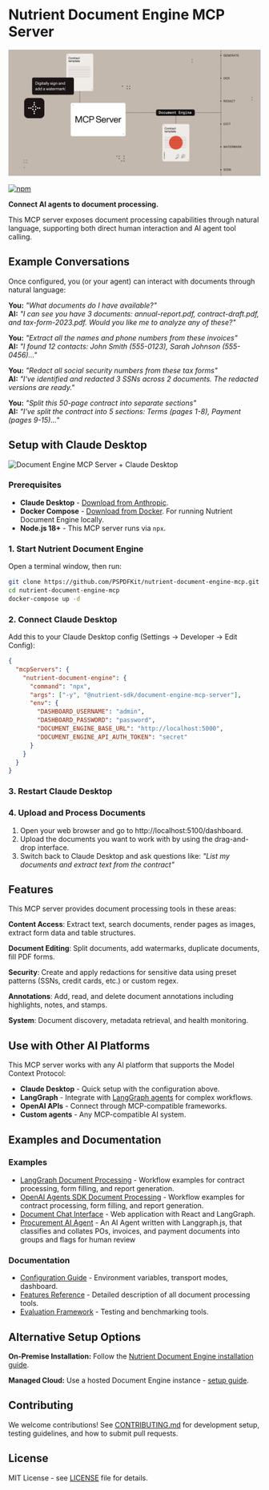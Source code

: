 # Nutrient Document Engine MCP Server

![Document workflows using natural language](https://raw.githubusercontent.com/PSPDFKit/nutrient-document-engine-mcp-server/main/resources/readme-header.png)

[![npm](https://img.shields.io/npm/v/%40nutrient-sdk/document-engine-mcp-server)](https://www.npmjs.com/package/@nutrient-sdk/document-engine-mcp-server)

**Connect AI agents to document processing.**

This MCP server exposes document processing capabilities through natural language, supporting both direct human interaction and AI agent tool calling.

## Example Conversations

Once configured, you (or your agent) can interact with documents through natural language:

**You:** *"What documents do I have available?"*  
**AI:** *"I can see you have 3 documents: annual-report.pdf, contract-draft.pdf, and tax-form-2023.pdf. Would you like me to analyze any of these?"*

**You:** *"Extract all the names and phone numbers from these invoices"*  
**AI:** *"I found 12 contacts: John Smith (555-0123), Sarah Johnson (555-0456)..."*

**You:** *"Redact all social security numbers from these tax forms"*  
**AI:** *"I've identified and redacted 3 SSNs across 2 documents. The redacted versions are ready."*

**You:** *"Split this 50-page contract into separate sections"*  
**AI:** *"I've split the contract into 5 sections: Terms (pages 1-8), Payment (pages 9-15)..."*

## Setup with Claude Desktop

![Document Engine MCP Server + Claude Desktop](https://raw.githubusercontent.com/PSPDFKit/nutrient-document-engine-mcp-server/main/resources/claude-document-engine-mcp.gif?raw=true)

### Prerequisites
- **Claude Desktop** - [Download from Anthropic](https://claude.ai/download).
- **Docker Compose** - [Download from Docker](https://docs.docker.com/compose/). For running Nutrient Document Engine locally.
- **Node.js 18+** - This MCP server runs via `npx`.

### 1. Start Nutrient Document Engine
Open a terminal window, then run:

```bash
git clone https://github.com/PSPDFKit/nutrient-document-engine-mcp.git
cd nutrient-document-engine-mcp
docker-compose up -d
```

### 2. Connect Claude Desktop

Add this to your Claude Desktop config (Settings → Developer → Edit Config):

```json
{
  "mcpServers": {
    "nutrient-document-engine": {
      "command": "npx",
      "args": ["-y", "@nutrient-sdk/document-engine-mcp-server"],
      "env": {
        "DASHBOARD_USERNAME": "admin",
        "DASHBOARD_PASSWORD": "password",
        "DOCUMENT_ENGINE_BASE_URL": "http://localhost:5000",
        "DOCUMENT_ENGINE_API_AUTH_TOKEN": "secret"
      }
    }
  }
}
```

### 3. Restart Claude Desktop

### 4. Upload and Process Documents
1. Open your web browser and go to http://localhost:5100/dashboard.
2. Upload the documents you want to work with by using the drag-and-drop interface.
3. Switch back to Claude Desktop and ask questions like:
   *"List my documents and extract text from the contract"*

## Features

This MCP server provides document processing tools in these areas:

**Content Access**: Extract text, search documents, render pages as images, extract form data and table structures.

**Document Editing**: Split documents, add watermarks, duplicate documents, fill PDF forms.

**Security**: Create and apply redactions for sensitive data using preset patterns (SSNs, credit cards, etc.) or custom regex.

**Annotations**: Add, read, and delete document annotations including highlights, notes, and stamps.

**System**: Document discovery, metadata retrieval, and health monitoring.

## Use with Other AI Platforms

This MCP server works with any AI platform that supports the Model Context Protocol:

- **Claude Desktop** - Quick setup with the configuration above.
- **LangGraph** - Integrate with [LangGraph agents](examples/langgraphjs) for complex workflows.
- **OpenAI APIs** - Connect through MCP-compatible frameworks.
- **Custom agents** - Any MCP-compatible AI system.

## Examples and Documentation

### Examples
- [LangGraph Document Processing](examples/langgraphjs) - Workflow examples for contract processing, form filling, and report generation.
- [OpenAI Agents SDK Document Processing](examples/openai-agents) - Workflow examples for contract processing, form filling, and report generation.
- [Document Chat Interface](examples/document-chat) - Web application with React and LangGraph.
- [Procurement AI Agent](examples/procurement-agent-ts) - An AI Agent written with Langgraph.js, that classifies and collates POs, invoices, and payment documents into groups and flags for human review

### Documentation
- [Configuration Guide](docs/configuration.md) - Environment variables, transport modes, dashboard.
- [Features Reference](docs/features.md) - Detailed description of all document processing tools.
- [Evaluation Framework](evaluation) - Testing and benchmarking tools.

## Alternative Setup Options

**On-Premise Installation:** Follow the [Nutrient Document Engine installation guide](https://www.nutrient.io/getting-started/document-engine/).

**Managed Cloud:** Use a hosted Document Engine instance - [setup guide](https://www.nutrient.io/guides/document-engine/deployment/managed-document-engine/).

## Contributing

We welcome contributions! See [CONTRIBUTING.md](CONTRIBUTING.md) for development setup, testing guidelines, and how to submit pull requests.

## License

MIT License - see [LICENSE](LICENSE) file for details.
